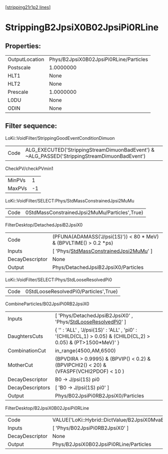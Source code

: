 [[stripping21r1p2 lines]](./stripping21r1p2-index)

# StrippingB2JpsiX0B02JpsiPi0RLine

## Properties:

|                |                                        |
|----------------|----------------------------------------|
| OutputLocation | Phys/B2JpsiX0B02JpsiPi0RLine/Particles |
| Postscale      | 1.0000000                              |
| HLT1           | None                                   |
| HLT2           | None                                   |
| Prescale       | 1.0000000                              |
| L0DU           | None                                   |
| ODIN           | None                                   |

## Filter sequence:

LoKi::VoidFilter/StrippingGoodEventConditionDimuon

|      |                                                                                              |
|------|----------------------------------------------------------------------------------------------|
| Code | ALG_EXECUTED('StrippingStreamDimuonBadEvent') & ~ALG_PASSED('StrippingStreamDimuonBadEvent') |

CheckPV/checkPVmin1

|        |     |
|--------|-----|
| MinPVs | 1   |
| MaxPVs | -1  |

LoKi::VoidFilter/SELECT:Phys/StdMassConstrainedJpsi2MuMu

|      |                                               |
|------|-----------------------------------------------|
| Code | 0StdMassConstrainedJpsi2MuMu/Particles',True) |

FilterDesktop/DetachedJpsiB2JpsiX0

|                 |                                                                                                           |
|-----------------|-----------------------------------------------------------------------------------------------------------|
| Code            | (PFUNA(ADAMASS('J/psi(1S)')) \< 80 \* MeV) & (BPVLTIME() \> 0.2 \*ps)                                     |
| Inputs          | [ 'Phys/[StdMassConstrainedJpsi2MuMu](./stripping21r1p2-commonparticles-stdmassconstrainedjpsi2mumu)' ] |
| DecayDescriptor | None                                                                                                      |
| Output          | Phys/DetachedJpsiB2JpsiX0/Particles                                                                       |

LoKi::VoidFilter/SELECT:Phys/StdLooseResolvedPi0

|      |                                       |
|------|---------------------------------------|
| Code | 0StdLooseResolvedPi0/Particles',True) |

CombineParticles/B02JpsiPi0RB2JpsiX0

|                  |                                                                                                                         |
|------------------|-------------------------------------------------------------------------------------------------------------------------|
| Inputs           | [ 'Phys/DetachedJpsiB2JpsiX0' , 'Phys/[StdLooseResolvedPi0](./stripping21r1p2-commonparticles-stdlooseresolvedpi0)' ] |
| DaughtersCuts    | { '' : 'ALL' , 'J/psi(1S)' : 'ALL' , 'pi0' : '(CHILD(CL,1) \> 0.05) & (CHILD(CL,2) \> 0.05) & (PT\>1500\*MeV)' }        |
| CombinationCut   | in_range(4500,AM,6500)                                                                                                  |
| MotherCut        | (BPVDIRA \> 0.9995) & (BPVIP() \< 0.2) & (BPVIPCHI2() \< 20) & (VFASPF(VCHI2PDOF) \< 10 )                               |
| DecayDescriptor  | B0 -\> J/psi(1S) pi0                                                                                                    |
| DecayDescriptors | [ 'B0 -\> J/psi(1S) pi0' ]                                                                                            |
| Output           | Phys/B02JpsiPi0RB2JpsiX0/Particles                                                                                      |

FilterDesktop/B2JpsiX0B02JpsiPi0RLine

|                 |                                                                |
|-----------------|----------------------------------------------------------------|
| Code            | VALUE('LoKi::Hybrid::DictValue/B2JpsiX0MvaB02JpsiPi0R')\>-0.52 |
| Inputs          | [ 'Phys/B02JpsiPi0RB2JpsiX0' ]                               |
| DecayDescriptor | None                                                           |
| Output          | Phys/B2JpsiX0B02JpsiPi0RLine/Particles                         |
